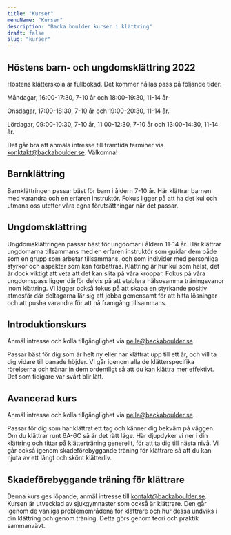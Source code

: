 ```yaml
---
title: "Kurser"
menuName: "Kurser"
description: "Backa boulder kurser i klättring"
draft: false
slug: "kurser"
---
```


## Höstens barn- och ungdomsklättring 2022

Höstens klätterskola är fullbokad. 
Det kommer hållas pass på följande tider:

Måndagar, 16:00-17:30, 7-10 år och 18:00-19:30, 11-14 år- 

Onsdagar, 17:00-18:30, 7-10 år och 19:00-20:30, 11-14 år. 

Lördagar, 09:00-10:30, 7-10 år, 11:00-12:30, 7-10 år och 13:00-14:30, 11-14 år. 


Det går bra att anmäla intresse till framtida terminer via konktakt@backaboulder.se.
Välkomna!

## Barnklättring

Barnklättringen passar bäst för barn i åldern 7-10 år. Här klättrar barnen med varandra och en erfaren instruktör. Fokus ligger på att ha det kul och utmana oss utefter våra egna förutsättningar när det passar. 

## Ungdomsklättring

Ungdomsklättringen passar bäst för ungdomar i åldern 11-14 år. Här klättrar ungdomarna tillsammans med en erfaren instruktör som guidar dem både som en grupp som arbetar tillsammans, och som individer med personliga styrkor och aspekter som kan förbättras. Klättring är hur kul som helst, det är dock viktigt att veta att det kan slita på våra kroppar. Fokus på våra ungdomspass ligger därför delvis på att etablera hälsosamma träningsvanor inom klättring. Vi lägger också fokus på att skapa en styrkande positiv atmosfär där deltagarna lär sig att jobba gemensamt för att hitta lösningar och att pusha varandra för att nå framgång tillsammans.   

## Introduktionskurs

Anmäl intresse och kolla tillgänglighet via pelle@backaboulder.se.

Passar bäst för dig som är helt ny eller har klättrat upp till ett år, och vill ta dig vidare till oanade höjder. Vi går igenom alla de klätterspecifika rörelserna och tränar in dem ordentligt så att du kan klättra mer effektivt. Det som tidigare var svårt blir lätt.  

## Avancerad kurs

Anmäl intresse och kolla tillgänglighet via pelle@backaboulder.se.

Passar för dig som har klättrat ett tag och känner dig bekväm på väggen. Om du klättrar runt 6A-6C så är det rätt läge. Här djupdyker vi ner i din klättring och tittar på klätterträning generellt, för att ta dig till nästa nivå. Vi går också igenom skadeförebyggande träning för klättrare så att du kan njuta av ett långt och skönt klätterliv.

## Skadeförebyggande träning för klättrare

Denna kurs ges löpande, anmäl intresse till kontakt@backaboulder.se. Kursen är utvecklad av sjukgymnaster som också är klättrare. Den går igenom de vanliga problemområdena för klättrare och hur dessa undviks i din klättring och genom träning. Detta görs genom teori och praktik sammanvävt.

